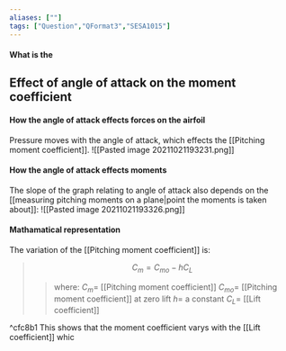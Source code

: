 ```yaml
---
aliases: [""]
tags: ["Question","QFormat3","SESA1015"]
---
```


#### What is the
## Effect of angle of attack on the moment coefficient
#### How the angle of attack effects forces on the airfoil
Pressure moves with the angle of attack, which effects the [[Pitching moment coefficient]].
![[Pasted image 20211021193231.png]]

#### How the angle of attack effects moments
The slope of the graph relating to angle of attack also depends on the [[measuring pitching moments on a plane|point the moments is taken about]]:
![[Pasted image 20211021193326.png]]


#### Mathamatical representation
The variation of the [[Pitching moment coefficient]] is:

> $$ C_m = C_{mo} - h C_L $$ 
>> where:
>> $C_m =$ [[Pitching moment coefficient]]
>> $C_{mo} =$ [[Pitching moment coefficient]] at zero lift
>> $h =$ a constant
>> $C_L =$ [[Lift coefficient]]

^cfc8b1
This shows that the moment coefficient varys with the [[Lift coefficient]] whic 
